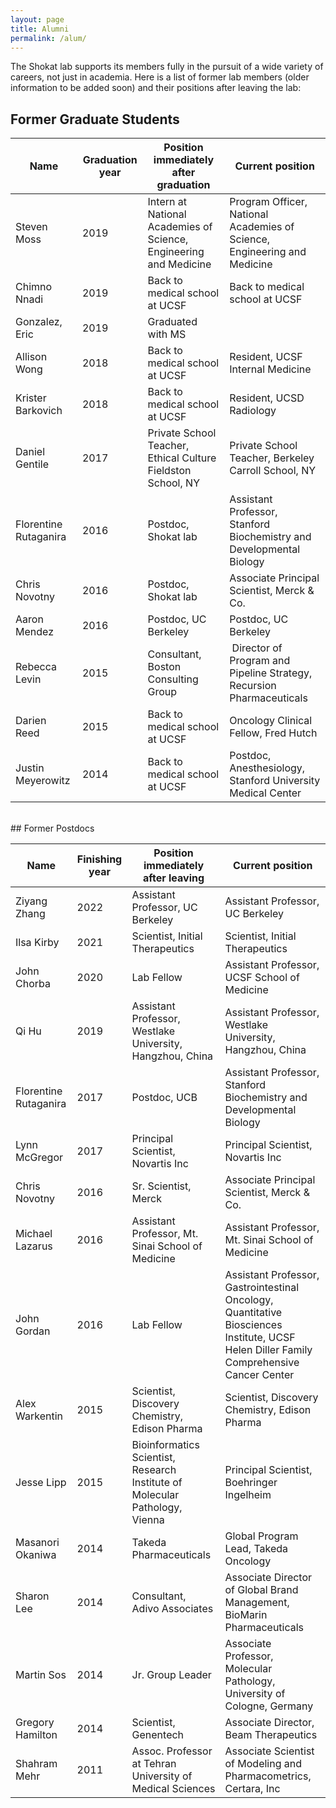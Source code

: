 ```yaml
---
layout: page
title: Alumni
permalink: /alum/
---
```

The Shokat lab supports its members fully in the pursuit of a wide variety of careers, not just in academia. Here is a list of former lab members (older information to be added soon) and their positions after leaving the lab:

## Former Graduate Students

| Name                  | Graduation year | Position immediately after graduation                             | Current position                                                         |
| --------------------- | --------------- | ----------------------------------------------------------------- | ------------------------------------------------------------------------ |
| Steven Moss           | 2019            | Intern at National Academies of Science, Engineering and Medicine | Program Officer, National Academies of Science, Engineering and Medicine |
| Chimno Nnadi          | 2019            | Back to medical school at UCSF                                    | Back to medical school at UCSF                                           |
| Gonzalez, Eric        | 2019            | Graduated with MS                                                 |                                                                          |
| Allison Wong          | 2018            | Back to medical school at UCSF                                    | Resident, UCSF Internal Medicine                                         |
| Krister Barkovich     | 2018            | Back to medical school at UCSF                                    | Resident, UCSD Radiology                                                 |
| Daniel Gentile        | 2017            | Private School Teacher, Ethical Culture Fieldston School, NY      | Private School Teacher, Berkeley Carroll School, NY                      |
| Florentine Rutaganira | 2016            | Postdoc, Shokat lab                                               | Assistant Professor, Stanford Biochemistry and Developmental Biology     |
| Chris Novotny         | 2016            | Postdoc, Shokat lab                                               | Associate Principal Scientist, Merck & Co.                               |
| Aaron Mendez          | 2016            | Postdoc, UC Berkeley                                              | Postdoc, UC Berkeley                                                     |
| Rebecca Levin         | 2015            | Consultant, Boston Consulting Group                               |  Director of Program and Pipeline Strategy, Recursion Pharmaceuticals    |
| Darien Reed           | 2015            | Back to medical school at UCSF                                    | Oncology Clinical Fellow, Fred Hutch                                     |
| Justin Meyerowitz     | 2014            | Back to medical school at UCSF                                    | Postdoc, Anesthesiology, Stanford University Medical Center              |

<br />
## Former Postdocs

| Name                  | Finishing year | Position immediately after leaving                                          | Current position                                                                                                                         |
| --------------------- | -------------- | --------------------------------------------------------------------------- | ---------------------------------------------------------------------------------------------------------------------------------------- |
| Ziyang Zhang          | 2022           | Assistant Professor, UC Berkeley                                            | Assistant Professor, UC Berkeley                                                                                                         |
| Ilsa Kirby            | 2021           | Scientist, Initial Therapeutics                                             | Scientist, Initial Therapeutics                                                                                                          |
| John Chorba           | 2020           | Lab Fellow                                                                  | Assistant Professor, UCSF School of Medicine                                                                                             |
| Qi Hu                 | 2019           | Assistant Professor, Westlake University, Hangzhou, China                   | Assistant Professor, Westlake University, Hangzhou, China                                                                                |
| Florentine Rutaganira | 2017           | Postdoc, UCB                                                                | Assistant Professor, Stanford Biochemistry and Developmental Biology                                                                     |
| Lynn McGregor         | 2017           | Principal Scientist, Novartis Inc                                           | Principal Scientist, Novartis Inc                                                                                                        |
| Chris Novotny         | 2016           | Sr. Scientist, Merck                                                        | Associate Principal Scientist, Merck & Co.                                                                                               |
| Michael Lazarus       | 2016           | Assistant Professor, Mt. Sinai School of Medicine                           | Assistant Professor, Mt. Sinai School of Medicine                                                                                        |
| John Gordan           | 2016           | Lab Fellow                                                                  | Assistant Professor, Gastrointestinal Oncology, Quantitative Biosciences Institute, UCSF Helen Diller Family Comprehensive Cancer Center |
| Alex Warkentin        | 2015           | Scientist, Discovery Chemistry, Edison Pharma                               | Scientist, Discovery Chemistry, Edison Pharma                                                                                            |
| Jesse Lipp            | 2015           | Bioinformatics Scientist, Research Institute of Molecular Pathology, Vienna | Principal Scientist, Boehringer Ingelheim                                                                                                |
| Masanori Okaniwa      | 2014           | Takeda Pharmaceuticals                                                      | Global Program Lead, Takeda Oncology                                                                                                     |
| Sharon Lee            | 2014           | Consultant, Adivo Associates                                                | Associate Director of Global Brand Management, BioMarin Pharmaceuticals                                                                  |
| Martin Sos            | 2014           | Jr. Group Leader                                                            | Associate Professor, Molecular Pathology, University of Cologne, Germany                                                                 |
| Gregory Hamilton      | 2014           | Scientist, Genentech                                                        | Associate Director, Beam Therapeutics                                                                                                    |
| Shahram Mehr          | 2011           | Assoc. Professor at Tehran University of Medical Sciences                   | Associate Scientist of Modeling and Pharmacometrics, Certara, Inc                                                                        |